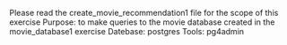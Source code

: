 Please read the create_movie_recommendation1 file for the scope of this exercise
Purpose: to make queries to the movie database created in the movie_database1 exercise
Datebase: postgres
Tools: pg4admin
